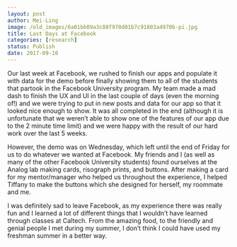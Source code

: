```yaml
---
layout: post
author: Mei-Ling
image: /old_images/6a01bb09a3c88f970d01b7c91803a4970b-pi.jpg
title: Last Days at Facebook
categories: [research]
status: Publish
date: 2017-09-10
---
```



Our last week at Facebook, we rushed to finish our apps and populate it with data for the demo before finally showing them to all of the students that partook in the Facebook University program. My team made a mad dash to finish the UX and UI in the last couple of days (even the morning of!) and we were trying to put in new posts and data for our app so that it looked nice enough to show. It was all completed in the end (although it is unfortunate that we weren’t able to show one of the features of our app due to the 2 minute time limit) and we were happy with the result of our hard work over the last 5 weeks.

However, the demo was on Wednesday, which left until the end of Friday for us to do whatever we wanted at Facebook. My friends and I (as well as many of the other Facebook University students) found ourselves at the Analog lab making cards, risograph prints, and buttons. After making a card for my mentor/manager who helped us throughout the experience, I helped Tiffany to make the buttons which she designed for herself, my roommate and me.

I was definitely sad to leave Facebook, as my experience there was really fun and I learned a lot of different things that I wouldn’t have learned through classes at Caltech. From the amazing food, to the friendly and genial people I met during my summer, I don’t think I could have used my freshman summer in a better way.

